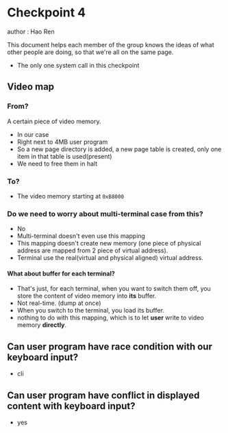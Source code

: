 # Checkpoint 4

author : Hao Ren

This document helps each member of the group knows the ideas of what other people are doing, so that we're all on the same page.

* The only one system call in this checkpoint

## Video map

### From?

A certain piece of video memory.

* In our case
* Right next to 4MB user program
* So a new page directory is added, a new page table is created, only one item in that table is used(present)
* We need to free them in halt

### To?

* The video memory starting at `0xB8000`

### Do we need to worry about multi-terminal case from this?

* No
* Multi-terminal doesn't even use this mapping
* This mapping doesn't create new memory (one piece of physical address are mapped from 2 piece of virtual address).
* Terminal use the real(virtual and physical aligned) virtual address.

#### What about buffer for each terminal?

* That's just, for each terminal, when you want to switch them off, you store the content of video memory into **its** buffer.
* Not real-time. (dump at once)
* When you switch to the terminal, you load its buffer.
* nothing to do with this mapping, which is to let **user** write to video memory **directly**.

## Can user program have race condition with our keyboard input?

* cli

## Can user program have conflict in displayed content with keyboard input?

* yes
